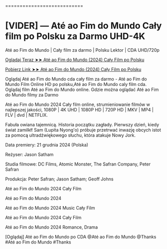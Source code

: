 
===========================

#  [VIDER] — Até ao Fim do Mundo Cały film po Polsku za Darmo UHD-4K

Até ao Fim do Mundo | Cały film za darmo | Polsku Lektor | CDA UHD/720p

<a href="https://love-4k.com/pl/movie/10341/until-the-end-of-the-world-gitcodepl"> Oglądaj Teraz ➤➤ Até ao Fim do Mundo (2024) Cały Film po Polsku </a>

<a href="https://love-4k.com/pl/movie/10341/until-the-end-of-the-world-gitcodepl"> Pobierz Link ➤➤ Até ao Fim do Mundo (2024) Cały Film po Polsku </a>

Oglądaj Até ao Fim do Mundo cda cały film za darmo - Até ao Fim do Mundo Film Online HD po polsku,Até ao Fim do Mundo caly film cda. Oglądaj film Até ao Fim do Mundo online. Gdzie można oglądać Até ao Fim do Mundo filmy za Darmo

Até ao Fim do Mundo 2024 Cały film online, strumieniowanie filmów w najlepszej jakości, 1080P | 4K UHD | 1080P HD | 720P HD | MKV | MP4 | FLV | dvd | NETFLIX.

Fabuła owiana tajemnicą. Historia początku zagłady. Pierwszy dzień, kiedy świat zamilkł! Sam (Lupita Nyong'o) próbuje przetrwać inwazję obcych istot za pomocą ultradźwiękowego słuchu, która atakuje Nowy Jork.

Data premiery: 21 grudnia 2024 (Polska)

Reżyser: Jason Satham

Studia filmowe: DC Films, Atomic Monster, The Safran Company, Peter Safran

Produkcja: Peter Safran; Jason Satham; Geoff Johns

Até ao Fim do Mundo 2024 Cały Film

Até ao Fim do Mundo 2024

Até ao Fim do Mundo 2024 Music Cały Film

Até ao Fim do Mundo 2024 Cały Film

Até ao Fim do Mundo 2024 Romance, Drama

[Oglądaj] Até ao Fim do Mundo po CDA @Até ao Fim do Mundo @Thanks #Até ao Fim do Mundo #Thanks
